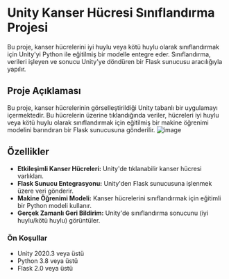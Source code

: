 # Unity Kanser Hücresi Sınıflandırma Projesi

Bu proje, kanser hücrelerini iyi huylu veya kötü huylu olarak sınıflandırmak için Unity'yi Python ile eğitilmiş bir modelle entegre eder. Sınıflandırma, verileri işleyen ve sonucu Unity'ye döndüren bir Flask sunucusu aracılığıyla yapılır.

## Proje Açıklaması
Bu proje, kanser hücrelerinin görselleştirildiği Unity tabanlı bir uygulamayı içermektedir. Bu hücrelerin üzerine tıklandığında veriler, hücreleri iyi huylu veya kötü huylu olarak sınıflandırmak için eğitilmiş bir makine öğrenimi modelini barındıran bir Flask sunucusuna gönderilir.
![image](https://github.com/Osman911P/Ag-Programlama/assets/120224636/47404ef3-b198-41ba-a4e6-821d8914fa11)

## Özellikler
- **Etkileşimli Kanser Hücreleri:** Unity'de tıklanabilir kanser hücresi varlıkları.
- **Flask Sunucu Entegrasyonu:** Unity'den Flask sunucusuna işlenmek üzere veri gönderir.
- **Makine Öğrenimi Modeli:** Kanser hücrelerini sınıflandırmak için eğitimli bir Python modeli kullanır.
- **Gerçek Zamanlı Geri Bildirim:** Unity'de sınıflandırma sonucunu (iyi huylu/kötü huylu) görüntüler.

### Ön Koşullar
- Unity 2020.3 veya üstü
- Python 3.8 veya üstü
- Flask 2.0 veya üstü
